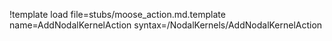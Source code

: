 !template load file=stubs/moose_action.md.template name=AddNodalKernelAction syntax=/NodalKernels/AddNodalKernelAction
